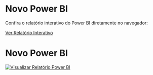 # Novo Power BI

Confira o relatório interativo do Power BI diretamente no navegador:

[Ver Relatório Interativo](https://<seu-usuario>.github.io/<nome-repositorio>/relatorio-powerbi.html)

# Novo Power BI

[![Visualizar Relatório Power BI](https://seu-link-para-imagem.png)](https://app.powerbi.com/view?r=eyJrIjoiNTk5MzEyMzMtZGYwNy00OGJhLWJiZmItZGY3NWMyYmQxMzVjIiwidCI6ImU0MTE4ZWJlLTBhMDQtNDg5Mi1iNDVlLTc3NTBiNjNkMTVkYiJ9)




